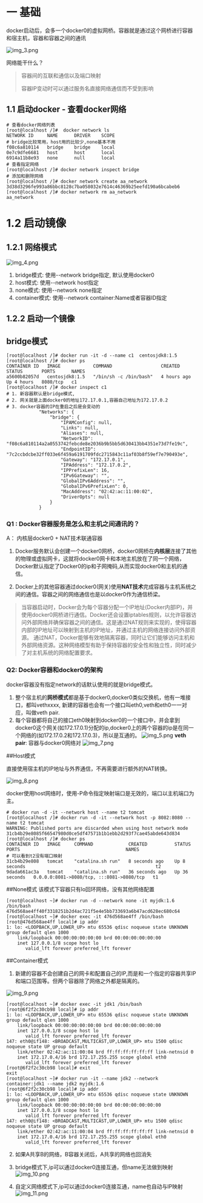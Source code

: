 # 一 基础

docker启动后，会多一个docker0的虚拟网桥。容器就是通过这个网桥进行容器和宿主机，容器和容器之间的通讯
 
![img_3.png](img_3.png)

网络能干什么？
> 容器间的互联和通信以及端口映射
>
> 容器IP变动时可以通过服务名直接网络通信而不受到影响

## 1.1 启动docker - 查看docker网络
```shell
# 查看docker网络列表 
[root@localhost /]#  docker network ls
NETWORK ID     NAME      DRIVER    SCOPE
# bridge比较常用，host用的比较少,none基本不用
f08c6a810114   bridge    bridge    local
0e7c9dfe6681   host      host      local
6914a11b8e93   none      null      local
# 查看指定网络
[root@localhost /]# docker network inspect bridge
# 添加和删除网络
[root@localhost /]# docker network create aa_network
3d38d3296fe993a86bbc8128c7ba058032e7614c46369b25eefd190a6bcabeb6
[root@localhost /]# docker network rm aa_network
aa_network

```
# 1.2 启动镜像

## 1.2.1 网络模式
![img_4.png](img_4.png)
1. bridge模式: 使用--network bridge指定, 默认使用docker0
2. host模式: 使用--network host指定
3. none模式: 使用--network none指定
4. container模式: 使用--network container:Name或者容器ID指定

## 1.2.2 启动一个镜像
## bridge模式
```shell
[root@localhost /]# docker run -it -d --name c1  centosjdk8:1.5
[root@localhost /]# docker ps
CONTAINER ID   IMAGE            COMMAND                  CREATED       STATUS       PORTS      NAMES
a5600b82057d   centosjdk8:1.5   "/bin/sh -c /bin/bash"   4 hours ago   Up 4 hours   8080/tcp   c1
[root@localhost /]# docker inspect c1
# 1. 新容器默认是bridge模式, 
# 2. 网关就是上面docker0的地址172.17.0.1,容器自己地址为172.17.0.2
# 3. docker容器的IP在重启之后是会变动的
            "Networks": {
                "bridge": {
                    "IPAMConfig": null,
                    "Links": null,
                    "Aliases": null,
                    "NetworkID": "f08c6a810114a2a0553742febcde8e2036b9b5bb5d630413bb4351e73d7fe19c",
                    "EndpointID": "7c2ccbdcbe32ff033e6f459a6191709fdc2715843c11af03b8f59ef7e790493e",
                    "Gateway": "172.17.0.1",
                    "IPAddress": "172.17.0.2",
                    "IPPrefixLen": 16,
                    "IPv6Gateway": "",
                    "GlobalIPv6Address": "",
                    "GlobalIPv6PrefixLen": 0,
                    "MacAddress": "02:42:ac:11:00:02",
                    "DriverOpts": null
                }
            }

```
### Q1 : Docker容器服务是怎么和主机之间通讯的？

A： 内核层docker0 + NAT技术联通容器
1. Docker服务默认会创建一个docker0网桥，docker0网桥在**内核层**连接了其他的物理或虚拟网卡，这就将docker0网卡和本地主机放在了同一个网络，
Docker默认指定了Docker0的ip和子网掩码,从而实现docker0和主机的通信。
    
2. Docker上的其他容器通过docker0(网关)使用**NAT技术**完成容器与主机系统之间的通信。容器之间的网络通信也是以docker0作为通信桥梁。

>当容器启动时，Docker会为每个容器分配一个IP地址(Docker内部IP)，并使用docker0网桥进行通信。Docker还会设置iptables规则，以允许容器访问外部网络并确保容器之间的通信。这是通过NAT规则来实现的，使得容器内部的IP地址可以映射到主机的IP地址，并通过主机的网络连接访问外部资源。
通过NAT，Docker能够有效地隔离容器，同时让它们能够访问主机和外部网络资源。这种网络模型有助于保持容器的安全性和独立性，同时减少了对主机系统的网络配置要求。

### Q2: Docker容器和docker0的架构
docker容器没有指定network的话默认使用的就是bridge模式。
1. 整个宿主机的**网桥模式**都是基于docker0,docker0类似交换机，他有一堆接口，都叫vethxxxx,
   新建的容器也会有一个接口叫eth0,veth和eth0一一对应，叫做veth pair.
2. 每个容器都将自己的接口eth0映射到docker0的一个接口中，并会拿到docker0这个网关(如172.17.0.1)分配的ip,docker0上的两个容器的ip是在同一个网络的(如172.17.0.2和172.17.0.3)，所以是互通的。
![img_5.png](img_5.png)
**veth pair**: 容器与docker0网络对
![img_7.png](img_7.png)

##Host模式

直接使用宿主机的IP地址与外界通信，不再需要进行额外的NAT转换。

![img_8.png](img_8.png)

docker使用host网络时，使用-P命令指定映射端口是无效的，端口以主机端口为主。
```shell
# docker run -d -it --network host --name t2 tomcat
[root@localhost /]# docker run -d -it --network host -p 8082:8080 --name t2 tomcat
WARNING: Published ports are discarded when using host network mode
31cb4b29e8085f66547980d0ce5df47571b1b1ebb2d293f7cae45abde643d834
[root@localhost /]# docker ps
CONTAINER ID   IMAGE     COMMAND             CREATED          STATUS          PORTS                                       NAMES
# 可以看到t2没有端口映射
31cb4b29e808   tomcat    "catalina.sh run"   8 seconds ago    Up 8 seconds                                                t2
9dada661ac3a   tomcat    "catalina.sh run"   36 seconds ago   Up 36 seconds   0.0.0.0:8081->8080/tcp, :::8081->8080/tcp   t1
```
##None模式
该模式下容器只有lo回环网络，没有其他网络配置
```shell
[root@localhost ~]# docker run -d --network none -it myjdk:1.6 /bin/bash
476d568ae4ff40f3318251b2d4ac721f5e4e5bb733693a6b47acd628ec680c64
[root@localhost ~]# docker exec -it 476d568ae4ff /bin/bash
[root@476d568ae4ff local]# ip addr
1: lo: <LOOPBACK,UP,LOWER_UP> mtu 65536 qdisc noqueue state UNKNOWN group default qlen 1000
    link/loopback 00:00:00:00:00:00 brd 00:00:00:00:00:00
    inet 127.0.0.1/8 scope host lo
       valid_lft forever preferred_lft forever
```

##Container模式
1. 新建的容器不会创建自己的网卡和配置自己的IP,而是和一个指定的容器共享IP和端口范围等。但两个容器除了网络之外都是隔离的。


![img_9.png](img_9.png)
```shell
[root@localhost ~]# docker exec -it jdk1 /bin/bash
[root@6f2f2c30cb98 local]# ip addr
1: lo: <LOOPBACK,UP,LOWER_UP> mtu 65536 qdisc noqueue state UNKNOWN group default qlen 1000
    link/loopback 00:00:00:00:00:00 brd 00:00:00:00:00:00
    inet 127.0.0.1/8 scope host lo
       valid_lft forever preferred_lft forever
147: eth0@if148: <BROADCAST,MULTICAST,UP,LOWER_UP> mtu 1500 qdisc noqueue state UP group default
    link/ether 02:42:ac:11:00:04 brd ff:ff:ff:ff:ff:ff link-netnsid 0
    inet 172.17.0.4/16 brd 172.17.255.255 scope global eth0
       valid_lft forever preferred_lft forever
[root@6f2f2c30cb98 local]# exit
exit
[root@localhost ~]# docker run -it --name jdk2 --network container:jdk1 --name jdk2 myjdk:1.6
[root@6f2f2c30cb98 local]# ip addr
1: lo: <LOOPBACK,UP,LOWER_UP> mtu 65536 qdisc noqueue state UNKNOWN group default qlen 1000
    link/loopback 00:00:00:00:00:00 brd 00:00:00:00:00:00
    inet 127.0.0.1/8 scope host lo
       valid_lft forever preferred_lft forever
147: eth0@if148: <BROADCAST,MULTICAST,UP,LOWER_UP> mtu 1500 qdisc noqueue state UP group default
    link/ether 02:42:ac:11:00:04 brd ff:ff:ff:ff:ff:ff link-netnsid 0
    inet 172.17.0.4/16 brd 172.17.255.255 scope global eth0
       valid_lft forever preferred_lft forever
```

2. 如果A共享B的网络，B容器关闭后，A共享的网络也回消失

3. bridge模式下,ip可以通过docker0连接互通，但name无法做到映射
![img_10.png](img_10.png)
4. 自定义网络模式下,ip可以通过docker0连接互通，name也自动与IP映射 
![img_11.png](img_11.png)









